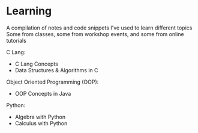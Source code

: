 # Learning
A compilation of notes and code snippets I've used to learn different topics
Some from classes, some from workshop events, and some from online tutorials

C Lang:
* C Lang Concepts
* Data Structures & Algorithms in C

Object Oriented Programming (OOP):
* OOP Concepts in Java

Python:
* Algebra with Python
* Calculus with Python
